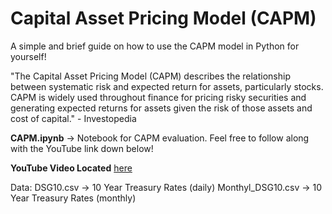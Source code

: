 # Capital Asset Pricing Model (CAPM)
A simple and brief guide on how to use the CAPM model in Python for yourself! 

"The Capital Asset Pricing Model (CAPM) describes the relationship between systematic risk and expected return for assets, particularly stocks. CAPM is widely used throughout finance for pricing risky securities and generating expected returns for assets given the risk of those assets and cost of capital." - Investopedia

**CAPM.ipynb** -> Notebook for CAPM evaluation. Feel free to follow along with the YouTube link down below!

**YouTube Video Located** [here](https://youtu.be/DhIRFx_O0w0)


Data: 
DSG10.csv -> 10 Year Treasury Rates (daily)
Monthyl_DSG10.csv -> 10 Year Treasury Rates (monthly)

